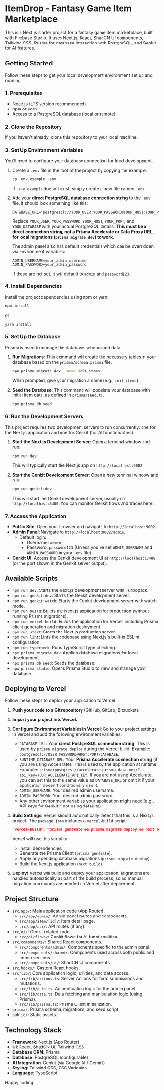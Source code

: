 # ItemDrop - Fantasy Game Item Marketplace

This is a Next.js starter project for a fantasy game item marketplace, built with Firebase Studio. It uses Next.js, React, ShadCN UI components, Tailwind CSS, Prisma for database interaction with PostgreSQL, and Genkit for AI features.

## Getting Started

Follow these steps to get your local development environment set up and running.

### 1. Prerequisites

*   Node.js (LTS version recommended)
*   npm or yarn
*   Access to a PostgreSQL database (local or remote)

### 2. Clone the Repository

If you haven't already, clone this repository to your local machine.

### 3. Set Up Environment Variables

You'll need to configure your database connection for local development.

1.  Create a `.env` file in the root of the project by copying the example:
    ```bash
    cp .env.example .env 
    ```
    If `.env.example` doesn't exist, simply create a new file named `.env`.

2.  Add your **direct PostgreSQL database connection string** to the `.env` file. It should look something like this:
    ```env
    DATABASE_URL="postgresql://YOUR_USER:YOUR_PASSWORD@YOUR_HOST:YOUR_PORT/YOUR_DATABASE"
    ```
    Replace `YOUR_USER`, `YOUR_PASSWORD`, `YOUR_HOST`, `YOUR_PORT`, and `YOUR_DATABASE` with your actual PostgreSQL details. **This must be a direct connection string, not a Prisma Accelerate or Data Proxy URL, for local migrations (`prisma migrate dev`) to work.**

    The admin panel also has default credentials which can be overridden via environment variables:
    ```env
    ADMIN_USERNAME=your_admin_username
    ADMIN_PASSWORD=your_admin_password
    ```
    If these are not set, it will default to `admin` and `password123`.

### 4. Install Dependencies

Install the project dependencies using npm or yarn:

```bash
npm install
```
or
```bash
yarn install
```

### 5. Set Up the Database

Prisma is used to manage the database schema and data.

1.  **Run Migrations**: This command will create the necessary tables in your database based on the `prisma/schema.prisma` file.
    ```bash
    npx prisma migrate dev --name init_items
    ```
    When prompted, give your migration a name (e.g., `init_items`).

2.  **Seed the Database**: This command will populate your database with initial item data, as defined in `prisma/seed.ts`.
    ```bash
    npx prisma db seed
    ```

### 6. Run the Development Servers

This project requires two development servers to run concurrently: one for the Next.js application and one for Genkit (for AI functionalities).

1.  **Start the Next.js Development Server**:
    Open a terminal window and run:
    ```bash
    npm run dev
    ```
    This will typically start the Next.js app on `http://localhost:9002`.

2.  **Start the Genkit Development Server**:
    Open a *new* terminal window and run:
    ```bash
    npm run genkit:dev
    ```
    This will start the Genkit development server, usually on `http://localhost:3400`. You can monitor Genkit flows and traces here.

### 7. Access the Application

*   **Public Site**: Open your browser and navigate to `http://localhost:9002`.
*   **Admin Panel**: Navigate to `http://localhost:9002/admin`.
    *   Default login:
        *   Username: `admin`
        *   Password: `password123`
        (Unless you've set `ADMIN_USERNAME` and `ADMIN_PASSWORD` in your `.env` file).
*   **Genkit UI**: Access the Genkit development UI at `http://localhost:3400` (or the port shown in the Genkit server output).

## Available Scripts

*   `npm run dev`: Starts the Next.js development server with Turbopack.
*   `npm run genkit:dev`: Starts the Genkit development server.
*   `npm run genkit:watch`: Starts the Genkit development server with watch mode.
*   `npm run build`: Builds the Next.js application for production (without running Prisma migrations).
*   `npm run vercel-build`: Builds the application for Vercel, including Prisma client generation and migration deployment.
*   `npm run start`: Starts the Next.js production server.
*   `npm run lint`: Lints the codebase using Next.js's built-in ESLint configuration.
*   `npm run typecheck`: Runs TypeScript type checking.
*   `npx prisma migrate dev`: Applies database migrations for local development.
*   `npx prisma db seed`: Seeds the database.
*   `npx prisma studio`: Opens Prisma Studio to view and manage your database.

## Deploying to Vercel

Follow these steps to deploy your application to Vercel:

1.  **Push your code to a Git repository** (GitHub, GitLab, Bitbucket).
2.  **Import your project into Vercel.**
3.  **Configure Environment Variables in Vercel**:
    Go to your project settings in Vercel and add the following environment variables:
    *   `DATABASE_URL`: Your **direct PostgreSQL connection string**. This is used by `prisma migrate deploy` during the Vercel build. Example: `postgresql://USER:PASSWORD@HOST:PORT/DATABASE`.
    *   `RUNTIME_DATABASE_URL`: Your **Prisma Accelerate connection string** (if you are using Accelerate). This is used by the application at runtime. Example: `prisma+postgres://accelerate.prisma-data.net/?api_key=YOUR_ACCELERATE_API_KEY`. If you are not using Accelerate, you can set this to the same value as `DATABASE_URL` or omit it if your application doesn't conditionally use it.
    *   `ADMIN_USERNAME`: Your desired admin username.
    *   `ADMIN_PASSWORD`: Your desired admin password.
    *   Any other environment variables your application might need (e.g., API keys for Genkit if not using defaults).

4.  **Build Settings**:
    Vercel should automatically detect that this is a Next.js project.
    The `package.json` includes a `vercel-build` script:
    ```json
    "vercel-build": "prisma generate && prisma migrate deploy && next build"
    ```
    Vercel will use this script to:
    *   Install dependencies.
    *   Generate the Prisma Client (`prisma generate`).
    *   Apply any pending database migrations (`prisma migrate deploy`).
    *   Build the Next.js application (`next build`).

5.  **Deploy!** Vercel will build and deploy your application. Migrations are handled automatically as part of the build process, so no manual migration commands are needed on Vercel after deployment.

## Project Structure

*   `src/app/`: Main application code (App Router).
    *   `src/app/admin/`: Admin panel routes and components.
    *   `src/app/item/[id]/`: Item detail page.
    *   `src/app/api/`: API routes (if any).
*   `src/ai/`: Genkit related code.
    *   `src/ai/flows/`: Genkit flows for AI functionalities.
*   `src/components/`: Shared React components.
    *   `src/components/admin/`: Components specific to the admin panel.
    *   `src/components/shared/`: Components used across both public and admin sections.
    *   `src/components/ui/`: ShadCN UI components.
*   `src/hooks/`: Custom React hooks.
*   `src/lib/`: Core application logic, utilities, and data access.
    *   `src/lib/actions.ts`: Server Actions for form submissions and mutations.
    *   `src/lib/auth.ts`: Authentication logic for the admin panel.
    *   `src/lib/data.ts`: Data fetching and manipulation logic (using Prisma).
    *   `src/lib/prisma.ts`: Prisma Client initialization.
*   `prisma/`: Prisma schema, migrations, and seed script.
*   `public/`: Static assets.

## Technology Stack

*   **Framework**: Next.js (App Router)
*   **UI**: React, ShadCN UI, Tailwind CSS
*   **Database ORM**: Prisma
*   **Database**: PostgreSQL (configurable)
*   **AI Integration**: Genkit (via Google AI / Gemini)
*   **Styling**: Tailwind CSS, CSS Variables
*   **Language**: TypeScript

Happy coding!
